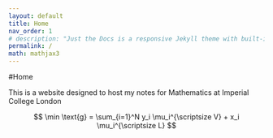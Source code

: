 ```yaml
---
layout: default
title: Home
nav_order: 1
# description: "Just the Docs is a responsive Jekyll theme with built-in search that is easily customizable and hosted on GitHub Pages."
permalink: /
math: mathjax3
---
```


#Home

This is a website designed to host my notes for Mathematics at Imperial College London

$$
\min \text{g} = \sum_{i=1}^N y_i \mu_i^{\scriptsize V} + x_i \mu_i^{\scriptsize L} $$
